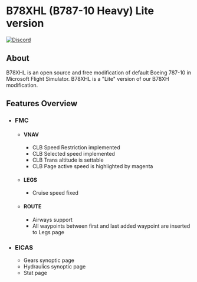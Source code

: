 # B78XHL (B787-10 Heavy) Lite version

[![Discord](https://img.shields.io/discord/808476259016769546?color=7289da&logoColor=ffffff&labelColor=99aab5&logo=discord&label=)](https://discord.gg/Hh84CanyHt)

## About

B78XHL is an open source and free modification of default Boeing 787-10 in Microsoft Flight Simulator. B78XHL is a "Lite" version of our B78XH modification.

## Features Overview

* ### FMC
    * #### VNAV
        * CLB Speed Restriction implemented
        * CLB Selected speed implemented
        * CLB Trans altitude is settable
        * CLB Page active speed is highlighted by magenta
    * #### LEGS
        * Cruise speed fixed
    * #### ROUTE
        * Airways support
        * All waypoints between first and last added waypoint are inserted to Legs page 
* ### EICAS
    *  Gears synoptic page
    *  Hydraulics synoptic page
    *  Stat page
